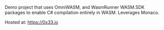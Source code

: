 Demo project that uses OmniWASM, and WasmRunner WASM.SDK packages to enable C# compilation entirely in WASM. Leverages Monaco.

Hosted at: https://0x33.io
